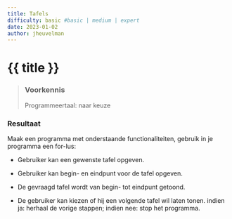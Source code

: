 ```yaml
---
title: Tafels
difficulty: basic #basic | medium | expert
date: 2023-01-02
author: jheuvelman
---
```




# {{ title }}

> ### Voorkennis
> Programmeertaal: naar keuze

### Resultaat
Maak een programma met onderstaande functionaliteiten, gebruik in je
programma een for-lus:

- Gebruiker kan een gewenste tafel opgeven.

- Gebruiker kan begin- en eindpunt voor de tafel opgeven.

- De gevraagd tafel wordt van begin- tot eindpunt getoond.

- De gebruiker kan kiezen of hij een volgende tafel wil laten tonen.
  indien ja: herhaal de vorige stappen; indien nee: stop het programma.
